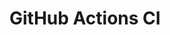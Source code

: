 # GitHub Actions CI





































































































































































































































































































































































































































































































































































































































































































































































































































































